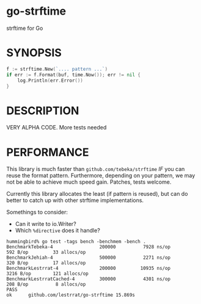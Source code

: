 # go-strftime

strftime for Go

# SYNOPSIS

```go
f := strftime.New(`.... pattern ...`)
if err := f.Format(buf, time.Now()); err != nil {
    log.Println(err.Error())
}
```

# DESCRIPTION

VERY ALPHA CODE. More tests needed

# PERFORMANCE

This library is much faster than `github.com/tebeka/strftime` *IF* you can reuse the format pattern. Furthermore, depending on your pattern, we may not be able to achieve much speed gain. Patches, tests welcome.

Currently this library allocates the least (if pattern is reused), but can do better to catch up with other strftime implementations.

Somethings to consider: 

* Can it write to io.Writer?
* Which `%directive` does it handle?

```
hummingbird% go test -tags bench -benchmem -bench .
BenchmarkTebeka-4                 200000          7928 ns/op         592 B/op         33 allocs/op
BenchmarkJehiah-4                 500000          2271 ns/op         320 B/op         17 allocs/op
BenchmarkLestrrat-4               200000         10935 ns/op        3216 B/op        121 allocs/op
BenchmarkLestrratCached-4         300000          4301 ns/op         208 B/op          8 allocs/op
PASS
ok      github.com/lestrrat/go-strftime 15.869s
```